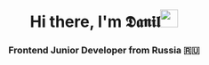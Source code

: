 <h1 align="center">Hi there, I'm 𝕯𝖆𝖓𝖎𝖑<img src="https://github.com/blackcater/blackcater/raw/main/images/Hi.gif" height="32"/></h1>
<h3 align="center">Frontend Junior Developer from Russia 🇷🇺</h3>









<!--
**Derton8/Derton8** is a ✨ _special_ ✨ repository because its `README.md` (this file) appears on your GitHub profile.

Here are some ideas to get you started:

- 🔭 I’m currently working on ...
- 🌱 I’m currently learning ...
- 👯 I’m looking to collaborate on ...
- 🤔 I’m looking for help with ...
- 💬 Ask me about ...
- 📫 How to reach me: ...
- 😄 Pronouns: ...
- ⚡ Fun fact: ...
-->
